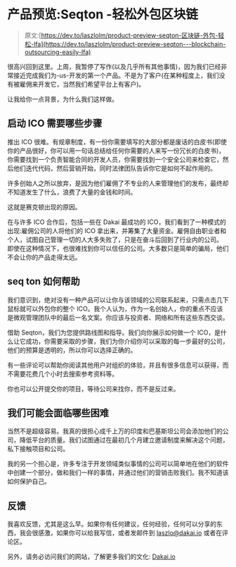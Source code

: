 # 产品预览:Seqton -轻松外包区块链

> 原文:[https://dev.to/laszlolm/product-preview-seqton-区块链-外包-轻松-lfa](https://dev.to/laszlolm/product-preview-seqton---blockchain-outsourcing-easily-lfa)

很高兴回到这里。上周，我暂停了写作(以及几乎所有其他事情)，因为我们已经非常接近完成我们为-us-开发的第一个产品。不是为了客户(在某种程度上，我们没有被雇佣来开发它，当然我们希望平台上有客户)。

让我给你一点背景，为什么我们这样做。

## [](#what-steps-you-need-to-launch-an-ico)启动 ICO 需要哪些步骤

推出 ICO 很难。有规章制度，有一份你需要填写的大部分都是废话的白皮书(即使你的产品很好，你可以用一句话总结给任何你需要的人来写一份冗长的白皮书)，你需要找到一个负责智能合同的开发人员，你需要找到一个安全公司来检查它，然后他们迭代代码，然后营销开始，同时法律团队告诉你它是如何不起作用的。

许多创始人之所以放弃，是因为他们雇佣了不专业的人来管理他们的发布，最终却不知道发生了什么，浪费了大量的金钱和时间。

这就是赛克顿出现的原因。

在与许多 ICO 合作后，包括一些在 Dakai 最成功的 ICO，我们看到了一种模式的出现:雇佣公司的人将他们的 ICO 拿出来，并筹集了大量资金。雇佣自由职业者和个人，试图自己管理一切的人大多失败了，只是在奋斗后回到了行业内的公司。
即使在这种情况下，也很难找到你可以信任的公司。大多数只是简单的骗局，他们不会让你的产品走得太远。

## seq ton 如何帮助

我们意识到，绝对没有一种产品可以让你与该领域的公司联系起来，只需点击几下鼠标就可以外包你的整个 ICO。我个人认为，作为一名创始人，你的重点不应该是微观管理团队中的最后一名文案。你应该与投资者、网络和所有这些东西交谈。

借助 Seqton，我们为您提供路线图和指导。我们向你展示如何做一个 ICO，是什么让它成功，你需要采取的步骤，我们为你介绍你可以采取的每一步最好的公司，他们的预算是透明的，所以你可以选择正确的。

有一些评论可以帮助你阅读其他用户对组织的体验，并且有很多信息可以获得，而不需要花费几个小时去搜索参考资料等。

你也可以公开提交你的项目，等待公司来找你，而不是反过来。

## [](#what-difficulties-we-might-face)我们可能会面临哪些困难

当然不是超级容易。我真的很担心成千上万的印度和巴基斯坦公司会添加他们的公司，降低平台的质量。我们试图通过在最初几个月建立邀请制度来解决这个问题，私下接触项目和公司。

我的另一个担心是，许多专注于开发领域类似事情的公司可以简单地在他们的软件中创建一个部分，做和我们一样的事情，并通过他们的营销击败我们。我不知道该如何保护自己。

## [](#feedback)反馈

我喜欢反馈，尤其是这么早。如果你有任何建议，任何经验，任何可以分享的东西，我会很感激，如果你可以给我写信，或者发邮件到 [laszlo@dakai.io](//mailto:laszlo@dakai.io) 或者在评论区。

另外，请务必访问我们的网站，了解更多我们的文化: [Dakai.io](http://dakai.io)